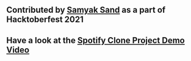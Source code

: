 ## Contributed by [Samyak Sand](https://github.com/samyaksand) as a part of Hacktoberfest 2021
## Have a look at the [Spotify Clone Project Demo Video](https://github.com/samyaksand/Hacktoberfest2021/blob/master/Program's_Contributed_By_Contributors/Spotify%20Clone/Spotify.wmv)
